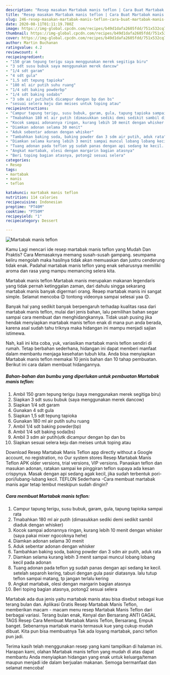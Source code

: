 ```yaml
---
description: "Resep masakan Martabak manis teflon | Cara Buat Martabak manis teflon Yang Lezat Sekali"
title: "Resep masakan Martabak manis teflon | Cara Buat Martabak manis teflon Yang Lezat Sekali"
slug: 246-resep-masakan-martabak-manis-teflon-cara-buat-martabak-manis-teflon-yang-lezat-sekali
date: 2020-08-11T01:11:19.780Z
image: https://img-global.cpcdn.com/recipes/b49d1dafa2605fdd/751x532cq70/martabak-manis-teflon-foto-resep-utama.jpg
thumbnail: https://img-global.cpcdn.com/recipes/b49d1dafa2605fdd/751x532cq70/martabak-manis-teflon-foto-resep-utama.jpg
cover: https://img-global.cpcdn.com/recipes/b49d1dafa2605fdd/751x532cq70/martabak-manis-teflon-foto-resep-utama.jpg
author: Martin Buchanan
ratingvalue: 4.2
reviewcount: 4
recipeingredient:
- "150 gram tepung terigu saya menggunakan merek segitiga biru"
- "3 sdt susu bubuk saya menggunakan merek dancow"
- "1/4 sdt garam"
- "4 sdt gula"
- "1,5 sdt tepung tapioka"
- "180 ml air putih suhu ruang"
- "1/4 sdt baking powderbp"
- "1/4 sdt baking sodabs"
- "3 sdm air putihutk dicampur dengan bp dan bs"
- "sesuai selera keju dan meises untuk toping atau"
recipeinstructions:
- "Campur tapung terigu, susu bubuk, garam, gula, tapung tapioka sampai rata"
- "Tmabahkan 180 ml air putih (dimasukkan sediki demi sedikit sambil diaduk dengan whisker)"
- "Kocok sampai adonannya ringan, kurang lebih 10 menit dengan whisker (saya pakai mixer ngocoknya hehe)"
- "Diamkan adonan selama 30 menit"
- "Aduk sebentar adonan dengan whisker"
- "Tambahkan baking soda, baking powder dan 3 sdm air putih, aduk rata"
- "Diamkan selama kurang lebih 3 menit sampai muncul lobang lobang kecil pada adonan"
- "Tuang adonan pada teflon yg sudah panas dengan api sedang ke kecil. setelah separoh kering, taburi dengan gula pasir diatasnya. lalu tutup teflon sampai matang, tp jangan terlalu kering"
- "Angkat martabak, olesi dengan margarin bagian atasnya"
- "Beri toping bagian atasnya, potong2 sesuai selera"
categories:
- Resep
tags:
- martabak
- manis
- teflon

katakunci: martabak manis teflon 
nutrition: 114 calories
recipecuisine: Indonesian
preptime: "PT40M"
cooktime: "PT50M"
recipeyield: "1"
recipecategory: Dessert

---
```



![Martabak manis teflon](https://img-global.cpcdn.com/recipes/b49d1dafa2605fdd/751x532cq70/martabak-manis-teflon-foto-resep-utama.jpg)

Kamu Lagi mencari ide resep martabak manis teflon yang Mudah Dan Praktis? Cara Memasaknya memang susah-susah gampang. seumpama keliru mengolah maka hasilnya tidak akan memuaskan dan justru cenderung tidak enak. Padahal martabak manis teflon yang enak seharusnya memiliki aroma dan rasa yang mampu memancing selera kita.

Martabak manis teflon Martabak manis merupakan makanan legendaris yang tidak pernah ketinggalan zaman, dari dahulu singga sekarang martabak manis banyak digermari orang. Reaep martabak manis ini sangat simple. Selamat mencoba 😊 tontong videonya sampai selesai yaa 😊.

Banyak hal yang sedikit banyak berpengaruh terhadap kualitas rasa dari martabak manis teflon, mulai dari jenis bahan, lalu pemilihan bahan segar sampai cara membuat dan menghidangkannya. Tidak usah pusing jika hendak menyiapkan martabak manis teflon enak di mana pun anda berada, karena asal sudah tahu triknya maka hidangan ini mampu menjadi sajian istimewa.


Nah, kali ini kita coba, yuk, variasikan martabak manis teflon sendiri di rumah. Tetap berbahan sederhana, hidangan ini dapat memberi manfaat dalam membantu menjaga kesehatan tubuh kita. Anda bisa menyiapkan Martabak manis teflon memakai 10 jenis bahan dan 10 tahap pembuatan. Berikut ini cara dalam membuat hidangannya.

<!--inarticleads1-->

##### Bahan-bahan dan bumbu yang diperlukan untuk pembuatan Martabak manis teflon:

1. Ambil 150 gram tepung terigu (saya menggunakan merek segitiga biru)
1. Siapkan 3 sdt susu bubuk (saya menggunakan merek dancow)
1. Siapkan 1/4 sdt garam
1. Gunakan 4 sdt gula
1. Siapkan 1,5 sdt tepung tapioka
1. Gunakan 180 ml air putih suhu ruang
1. Ambil 1/4 sdt baking powder(bp)
1. Ambil 1/4 sdt baking soda(bs)
1. Ambil 3 sdm air putih(utk dicampur dengan bp dan bs
1. Siapkan sesuai selera keju dan meises untuk toping atau


Download Resep Martabak Manis Teflon app directly without a Google account, no registration, no Our system stores Resep Martabak Manis Teflon APK older versions, trial versions, VIP versions. Panaskan teflon dan masukan adonan, ratakan sampai ke pinggiran teflon supaya ada kesan crispynya. Masak dengan api sedang agak kecil, jika sudah terbentuk pori-pori/lubang-lubang kecil. TEFLON Sederhana -Cara membuat martabak manis agar tetap lembut meskipun sudah dingin? 

<!--inarticleads2-->

##### Cara membuat Martabak manis teflon:

1. Campur tapung terigu, susu bubuk, garam, gula, tapung tapioka sampai rata
1. Tmabahkan 180 ml air putih (dimasukkan sediki demi sedikit sambil diaduk dengan whisker)
1. Kocok sampai adonannya ringan, kurang lebih 10 menit dengan whisker (saya pakai mixer ngocoknya hehe)
1. Diamkan adonan selama 30 menit
1. Aduk sebentar adonan dengan whisker
1. Tambahkan baking soda, baking powder dan 3 sdm air putih, aduk rata
1. Diamkan selama kurang lebih 3 menit sampai muncul lobang lobang kecil pada adonan
1. Tuang adonan pada teflon yg sudah panas dengan api sedang ke kecil. setelah separoh kering, taburi dengan gula pasir diatasnya. lalu tutup teflon sampai matang, tp jangan terlalu kering
1. Angkat martabak, olesi dengan margarin bagian atasnya
1. Beri toping bagian atasnya, potong2 sesuai selera


Martabak ada dua jenis yaitu martabak manis atau bisa disebut sebagai kue terang bulan dan. Aplikasi Gratis Resep Martabak Manis Teflon, memberikan macam - macam menu resep Martabak Manis Teflon dari berbagai variasi. Terang bulan enak, Kenyal dan Bersarang ANTI GAGAL TAGS Resep Cara Membuat Martabak Manis Teflon, Bersarang, Empuk banget. Sebenarnya martabak manis termasuk kue yang cukup mudah dibuat. Kita pun bisa membuatnya Tak ada loyang martabak, panci teflon pun jadi. 

Terima kasih telah menggunakan resep yang kami tampilkan di halaman ini. Harapan kami, olahan Martabak manis teflon yang mudah di atas dapat membantu Anda menyiapkan hidangan yang enak untuk keluarga/teman maupun menjadi ide dalam berjualan makanan. Semoga bermanfaat dan selamat mencoba!
